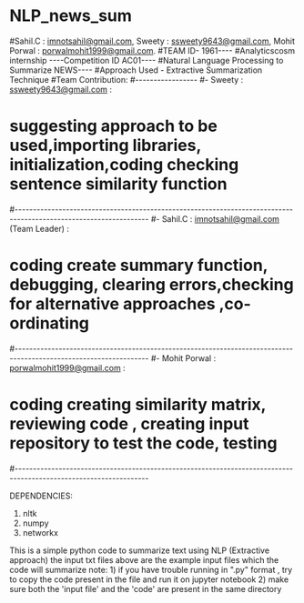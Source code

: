 # NLP_news_sum
#Sahil.C : imnotsahil@gmail.com, Sweety : ssweety9643@gmail.com, Mohit Porwal : porwalmohit1999@gmail.com.
#TEAM ID- 1961----
#Analyticscosm internship ----Competition ID AC01----
#Natural Language Processing to Summarize NEWS----
#Approach Used - Extractive Summarization Technique
#Team Contribution:
#-----------------
#- Sweety : ssweety9643@gmail.com : 
#  suggesting approach to be used,importing libraries, initialization,coding checking sentence similarity function
#------------------------------------------------------------------------------------------------------------------
#- Sahil.C : imnotsahil@gmail.com (Team Leader) :
#  coding create summary function, debugging, clearing errors,checking for alternative approaches ,co-ordinating
#------------------------------------------------------------------------------------------------------------------
#- Mohit Porwal : porwalmohit1999@gmail.com :
#  coding creating similarity matrix, reviewing code , creating input repository to test the code, testing
#------------------------------------------------------------------------------------------------------------------

DEPENDENCIES:
1) nltk 
2) numpy 
3) networkx



This is a simple python code to summarize text using NLP (Extractive approach)
the input txt files above are the example input files which the code will summarize
note: 1) if you have trouble running in ".py" format , try to copy the code present in the file and run it on jupyter notebook
2) make sure both the 'input file' and the 'code' are present in the same directory
